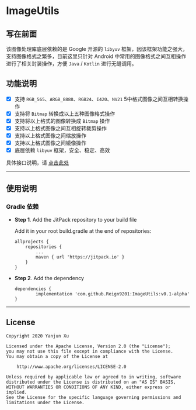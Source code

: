 # ImageUtils

## 写在前面
该图像处理库底层依赖的是 Google 开源的 `libyuv` 框架，因该框架功能之强大，支持图像格式之繁多，目前这里只针对 Android 中常用的图像格式之间互相操作进行了相关封装操作，方便 `Java` / `Kotlin` 进行无缝调用。

## 功能说明
- [x] 支持 `RGB_565`、`ARGB_8888`、`RGB24`、`I420`、`NV21` 5中格式图像之间互相转换操作
- [x] 支持将 `Bitmap` 转换成以上五种图像格式操作
- [x] 支持将以上格式的图像转换成 `Bitmap` 操作
- [x] 支持以上格式图像之间互相旋转裁剪操作
- [x] 支持以上格式图像之间缩放操作
- [x] 支持以上格式图像之间镜像操作
- [x] 底层依赖 `libyuv` 框架，安全、稳定、高效

具体接口说明，请 [点击此处]()

---

## 使用说明
### Gradle 依赖
-  **Step 1**. Add the JitPack repository to your build file

    Add it in your root build.gradle at the end of repositories:
    ```
    allprojects {
    	repositories {
    		...
    		maven { url 'https://jitpack.io' }
    	}
    }
    ```
- **Step 2**. Add the dependency
    ```
    dependencies {
	        implementation 'com.github.Reign9201:ImageUtils:v0.1-alpha'
	}
    ```

---

## License
```
Copyright 2020 Yanjun Xu

Licensed under the Apache License, Version 2.0 (the "License");
you may not use this file except in compliance with the License.
You may obtain a copy of the License at

    http://www.apache.org/licenses/LICENSE-2.0

Unless required by applicable law or agreed to in writing, software
distributed under the License is distributed on an "AS IS" BASIS,
WITHOUT WARRANTIES OR CONDITIONS OF ANY KIND, either express or implied.
See the License for the specific language governing permissions and
limitations under the License.
```